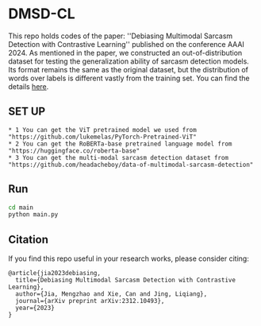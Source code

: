 # DMSD-CL
This repo holds codes of the paper: ''Debiasing Multimodal Sarcasm Detection with Contrastive Learning'' published on the conference AAAI 2024.
As mentioned in the paper, we constructed an out-of-distribution dataset for testing the generalization ability of sarcasm detection models. Its format remains the same as the original dataset, but the distribution of words over labels is different vastly from the training set. You can find the details [here](https://github.com/xvolcano02/DMSD-CL/blob/main/data/clean_data/ood_all.txt).
## SET UP
```
* 1 You can get the ViT pretrained model we used from "https://github.com/lukemelas/PyTorch-Pretrained-ViT"
* 2 You can get the RoBERTa-base pretrained language model from "https://huggingface.co/roberta-base"
* 3 You can get the multi-modal sarcasm detection dataset from "https://github.com/headacheboy/data-of-multimodal-sarcasm-detection"
```

## Run

```sh
cd main
python main.py
```

## Citation

If you find this repo useful in your research works, please consider citing:

```
@article{jia2023debiasing,
  title={Debiasing Multimodal Sarcasm Detection with Contrastive Learning},
  author={Jia, Mengzhao and Xie, Can and Jing, Liqiang},
  journal={arXiv preprint arXiv:2312.10493},
  year={2023}
}
```
